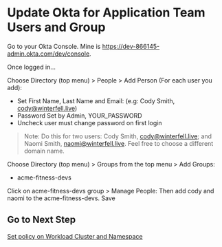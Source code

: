 # Update Okta for Application Team Users and Group

Go to your Okta Console.  Mine is https://dev-866145-admin.okta.com/dev/console.

Once logged in...

Choose Directory (top menu) > People > Add Person (For each user you add):
- Set First Name, Last Name and Email: (e.g: Cody Smith, cody@winterfell.live)
- Password Set by Admin, YOUR_PASSWORD
- Uncheck user must change password on first login

> Note: Do this for two users: Cody Smith, cody@winterfell.live; and Naomi Smith, naomi@winterfell.live.  Feel free to choose a different domain name.

Choose Directory (top menu) > Groups from the top menu > Add Groups:
- acme-fitness-devs

Click on acme-fitness-devs group > Manage People: Then add cody and naomi to the acme-fitness-devs. Save

## Go to Next Step

[Set policy on Workload Cluster and Namespace](02_policy_acme.md)
